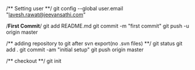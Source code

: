 /** Setting user **/
git config --global user.email "lavesh.rawat@jeevansathi.com"


/**First Commit**/
git add README.md
git commit -m "first commit"
git push -u origin master


/** adding repository to git after svn export(no .svn files) **/
git status 
git add .
git commit -am "initial setup" 
git push origin master

/** checkout **/
git init
